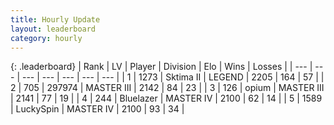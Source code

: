 ```yaml
---
title: Hourly Update
layout: leaderboard
category: hourly
---
```


{: .leaderboard}
| Rank | LV | Player | Division | Elo | Wins | Losses |
| --- | --- | --- | --- | --- | --- | --- |
| <span data-change="0">1</span> | 1273 | <span title="ID: 402846">Sktima II</span> | LEGEND | <span data-change="0">2205</span> | <span data-change="0">164</span> | <span data-change="0">57</span> |
| <span data-change="1">2</span> | 705 | <span title="ID: 544038">297974</span> | MASTER III | <span data-change="9">2142</span> | <span data-change="1">84</span> | <span data-change="0">23</span> |
| <span data-change="-1">3</span> | 126 | <span title="ID: 750033">opium</span> | MASTER III | <span data-change="0">2141</span> | <span data-change="0">77</span> | <span data-change="0">19</span> |
| <span data-change="1">4</span> | 244 | <span title="ID: 221994">Bluelazer</span> | MASTER IV | <span data-change="0">2100</span> | <span data-change="0">62</span> | <span data-change="0">14</span> |
| <span data-change="-1">5</span> | 1589 | <span title="ID: 498412">LuckySpin</span> | MASTER IV | <span data-change="-2">2100</span> | <span data-change="1">93</span> | <span data-change="1">34</span> |